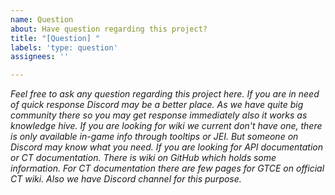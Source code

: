 ```yaml
---
name: Question
about: Have question regarding this project?
title: "[Question] "
labels: 'type: question'
assignees: ''

---
```


_Feel free to ask any question regarding this project here._
_If you are in need of quick response Discord may be a better place. As we have quite big community there so you may get response immediately also it works as knowledge hive._
_If you are looking for wiki we current don't have one, there is only available in-game info through tooltips or JEI. But someone on Discord may know what you need._
_If you are looking for API documentation or CT documentation. There is wiki on GitHub which holds some information. For CT documentation there are few pages for GTCE on official CT wiki. Also we have Discord channel for this purpose._
